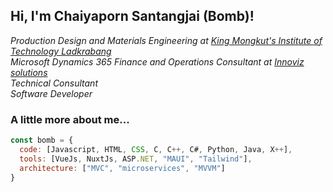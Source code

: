 <h2> Hi, I'm Chaiyaporn Santangjai (Bomb)!</h2>
<p><em>Production Design and Materials Engineering at <a href="https://www.kmitl.ac.th/">King Mongkut's Institute of Technology Ladkrabang</a>
  </br>Microsoft Dynamics 365 Finance and Operations Consultant at <a href="https://www.innovizsolutions.com/">Innoviz solutions</a>
  </br>Technical Consultant
  </br>Software Developer
</em></p>

### A little more about me...
```javascript
const bomb = {
  code: [Javascript, HTML, CSS, C, C++, C#, Python, Java, X++],
  tools: [VueJs, NuxtJs, ASP.NET, "MAUI", "Tailwind"],
  architecture: ["MVC", "microservices", "MVVM"]
}
```

<!---
emu479p01/emu479p01 is a ✨ special ✨ repository because its `README.md` (this file) appears on your GitHub profile.
You can click the Preview link to take a look at your changes.
--->
